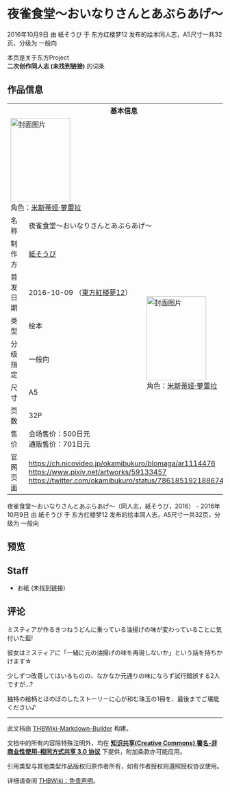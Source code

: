 # 夜雀食堂～おいなりさんとあぶらあげ～

<!-- source html: G:\repos\THBWiki-Markdown-Builder\THBWikiMarkdown\Temp\main\d\d3\ns0%3A%E5%A4%9C%E9%9B%80%E9%A3%9F%E5%A0%82%EF%BD%9E%E3%81%8A%E3%81%84%E3%81%AA%E3%82%8A%E3%81%95%E3%82%93%E3%81%A8%E3%81%82%E3%81%B6%E3%82%89%E3%81%82%E3%81%92%EF%BD%9E.html -->

2016年10月9日 由 紙そうび 于 东方红楼梦12 发布的绘本同人志，A5尺寸一共32页，分级为 一般向

本页是关于东方Project  
 **二次创作同人志 (未找到链接)** 的词条
## 作品信息

<table><tbody><tr><th colspan="3">基本信息</th></tr><tr><td class="cover-artwork-mobile" colspan="2"><a href="./文件-夜雀食堂～おいなりさんとあぶらあげ～封面.jpg.md" class="image" title="封面图片"><img alt="封面图片" src="https://upload.thwiki.cc/thumb/6/68/%E5%A4%9C%E9%9B%80%E9%A3%9F%E5%A0%82%EF%BD%9E%E3%81%8A%E3%81%84%E3%81%AA%E3%82%8A%E3%81%95%E3%82%93%E3%81%A8%E3%81%82%E3%81%B6%E3%82%89%E3%81%82%E3%81%92%EF%BD%9E%E5%B0%81%E9%9D%A2.jpg/139px-%E5%A4%9C%E9%9B%80%E9%A3%9F%E5%A0%82%EF%BD%9E%E3%81%8A%E3%81%84%E3%81%AA%E3%82%8A%E3%81%95%E3%82%93%E3%81%A8%E3%81%82%E3%81%B6%E3%82%89%E3%81%82%E3%81%92%EF%BD%9E%E5%B0%81%E9%9D%A2.jpg" decoding="async" loading="lazy" width="139" height="196" srcset="https://upload.thwiki.cc/thumb/6/68/%E5%A4%9C%E9%9B%80%E9%A3%9F%E5%A0%82%EF%BD%9E%E3%81%8A%E3%81%84%E3%81%AA%E3%82%8A%E3%81%95%E3%82%93%E3%81%A8%E3%81%82%E3%81%B6%E3%82%89%E3%81%82%E3%81%92%EF%BD%9E%E5%B0%81%E9%9D%A2.jpg/208px-%E5%A4%9C%E9%9B%80%E9%A3%9F%E5%A0%82%EF%BD%9E%E3%81%8A%E3%81%84%E3%81%AA%E3%82%8A%E3%81%95%E3%82%93%E3%81%A8%E3%81%82%E3%81%B6%E3%82%89%E3%81%82%E3%81%92%EF%BD%9E%E5%B0%81%E9%9D%A2.jpg 1.5x, https://upload.thwiki.cc/thumb/6/68/%E5%A4%9C%E9%9B%80%E9%A3%9F%E5%A0%82%EF%BD%9E%E3%81%8A%E3%81%84%E3%81%AA%E3%82%8A%E3%81%95%E3%82%93%E3%81%A8%E3%81%82%E3%81%B6%E3%82%89%E3%81%82%E3%81%92%EF%BD%9E%E5%B0%81%E9%9D%A2.jpg/277px-%E5%A4%9C%E9%9B%80%E9%A3%9F%E5%A0%82%EF%BD%9E%E3%81%8A%E3%81%84%E3%81%AA%E3%82%8A%E3%81%95%E3%82%93%E3%81%A8%E3%81%82%E3%81%B6%E3%82%89%E3%81%82%E3%81%92%EF%BD%9E%E5%B0%81%E9%9D%A2.jpg 2x" data-file-width="1000" data-file-height="1412"></a><div class="cover-char">角色：<a href="./米斯蒂娅·萝蕾拉.md" title="米斯蒂娅·萝蕾拉">米斯蒂娅·萝蕾拉</a></div></td>
</tr><tr><td class="label">名称</td><td colspan="2"> 夜雀食堂～おいなりさんとあぶらあげ～ </td></tr><tr><td class="label">制作方</td><td><a href="./紙そうび.md" title="紙そうび">紙そうび</a></td><td class="cover-artwork" rowspan="7" style="min-width:196px;"><a href="./文件-夜雀食堂～おいなりさんとあぶらあげ～封面.jpg.md" class="image" title="封面图片"><img alt="封面图片" src="https://upload.thwiki.cc/thumb/6/68/%E5%A4%9C%E9%9B%80%E9%A3%9F%E5%A0%82%EF%BD%9E%E3%81%8A%E3%81%84%E3%81%AA%E3%82%8A%E3%81%95%E3%82%93%E3%81%A8%E3%81%82%E3%81%B6%E3%82%89%E3%81%82%E3%81%92%EF%BD%9E%E5%B0%81%E9%9D%A2.jpg/139px-%E5%A4%9C%E9%9B%80%E9%A3%9F%E5%A0%82%EF%BD%9E%E3%81%8A%E3%81%84%E3%81%AA%E3%82%8A%E3%81%95%E3%82%93%E3%81%A8%E3%81%82%E3%81%B6%E3%82%89%E3%81%82%E3%81%92%EF%BD%9E%E5%B0%81%E9%9D%A2.jpg" decoding="async" loading="lazy" width="139" height="196" srcset="https://upload.thwiki.cc/thumb/6/68/%E5%A4%9C%E9%9B%80%E9%A3%9F%E5%A0%82%EF%BD%9E%E3%81%8A%E3%81%84%E3%81%AA%E3%82%8A%E3%81%95%E3%82%93%E3%81%A8%E3%81%82%E3%81%B6%E3%82%89%E3%81%82%E3%81%92%EF%BD%9E%E5%B0%81%E9%9D%A2.jpg/208px-%E5%A4%9C%E9%9B%80%E9%A3%9F%E5%A0%82%EF%BD%9E%E3%81%8A%E3%81%84%E3%81%AA%E3%82%8A%E3%81%95%E3%82%93%E3%81%A8%E3%81%82%E3%81%B6%E3%82%89%E3%81%82%E3%81%92%EF%BD%9E%E5%B0%81%E9%9D%A2.jpg 1.5x, https://upload.thwiki.cc/thumb/6/68/%E5%A4%9C%E9%9B%80%E9%A3%9F%E5%A0%82%EF%BD%9E%E3%81%8A%E3%81%84%E3%81%AA%E3%82%8A%E3%81%95%E3%82%93%E3%81%A8%E3%81%82%E3%81%B6%E3%82%89%E3%81%82%E3%81%92%EF%BD%9E%E5%B0%81%E9%9D%A2.jpg/277px-%E5%A4%9C%E9%9B%80%E9%A3%9F%E5%A0%82%EF%BD%9E%E3%81%8A%E3%81%84%E3%81%AA%E3%82%8A%E3%81%95%E3%82%93%E3%81%A8%E3%81%82%E3%81%B6%E3%82%89%E3%81%82%E3%81%92%EF%BD%9E%E5%B0%81%E9%9D%A2.jpg 2x" data-file-width="1000" data-file-height="1412"></a><div class="cover-char">角色：<a href="./米斯蒂娅·萝蕾拉.md" title="米斯蒂娅·萝蕾拉">米斯蒂娅·萝蕾拉</a></div></td>
</tr><tr><td class="label">首发日期</td><td>2016-10-09&#160;（<a href="/展会作品列表?e=%E4%B8%9C%E6%96%B9%E7%BA%A2%E6%A5%BC%E6%A2%A6%2312">東方紅楼夢12</a>）</td></tr><tr><td class="label">类型</td><td>绘本</td></tr><tr><td class="label">分级指定</td><td>一般向</td></tr><tr><td class="label">尺寸</td><td>A5</td></tr><tr><td class="label">页数</td><td>32P</td></tr><tr><td class="label">售价</td><td>会场售价：500日元<br>通贩售价：701日元</td></tr>
<tr><td class="label">官网页面</td><td colspan="2"><a rel="nofollow" class="external free" href="https://ch.nicovideo.jp/okamibukuro/blomaga/ar1114476">https://ch.nicovideo.jp/okamibukuro/blomaga/ar1114476</a><br><a rel="nofollow" class="external free" href="https://www.pixiv.net/artworks/59133457">https://www.pixiv.net/artworks/59133457</a><br><a rel="nofollow" class="external free" href="https://twitter.com/okamibukuro/status/786185192188674048">https://twitter.com/okamibukuro/status/786185192188674048</a></td></tr></tbody></table>

夜雀食堂～おいなりさんとあぶらあげ～（同人志，紙そうび，2016） - 2016年10月9日 由 紙そうび 于 东方红楼梦12 发布的绘本同人志，A5尺寸一共32页，分级为 一般向
## 预览
## Staff
- お紙 (未找到链接)

## 评论

  
ミスティアが作るきつねうどんに乗っている油揚げの味が変わっていることに気付いた藍!  

彼女はミスティアに「一緒に元の油揚げの味を再現しないか」という話を持ちかけます☆  

少しずつ改善してはいるものの、なかなか元通りの味にならず試行錯誤する2人ですが…?  

独特の絵柄とほのぼのしたストーリーに心が和む珠玉の1冊を、最後までご堪能ください♪
  







---

此文档由 [THBWiki-Markdown-Builder](https://github.com/Delsin-Yu/THBWiki-Markdown-Builder) 构建。

文档中的所有内容除特殊注明外，均在 [**知识共享(Creative Commons) 署名-非商业性使用-相同方式共享 3.0 协议**](https://creativecommons.org/licenses/by-sa/3.0/deed.zh-hans) 下提供，附加条款亦可能应用。

引用类型与其他类型作品版权归原作者所有，如有作者授权则遵照授权协议使用。

详细请查阅 [THBWiki：免责声明](https://thbwiki.cc/THBWiki:%E5%85%8D%E8%B4%A3%E5%A3%B0%E6%98%8E)。

